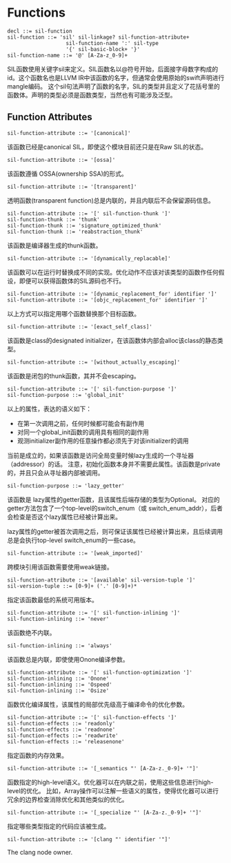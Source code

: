 # Functions

```
decl ::= sil-function
sil-function ::= 'sil' sil-linkage? sil-function-attribute+
                   sil-function-name ':' sil-type
                   '{' sil-basic-block+ '}'
sil-function-name ::= '@' [A-Za-z_0-9]+
```

SIL函数使用关键字sil来定义。SIL函数名以@符号开始，后面接字母数字构成的id。这个函数名也是LLVM IR中该函数的名字，但通常会使用原始的swift声明进行mangle编码。 这个sil句法声明了函数的名字，SIL的类型并且定义了花括号里的函数体。声明的类型必须是函数类型，当然也有可能涉及泛型。

## Function Attributes

```
sil-function-attribute ::= '[canonical]'
```

该函数已经是canonical SIL，即使这个模块目前还只是在Raw SIL的状态。


```
sil-function-attribute ::= '[ossa]'
```

该函数遵循 OSSA(ownership SSA)的形式。


```
sil-function-attribute ::= '[transparent]'
```
透明函数(transparent function)总是内联的，并且内联后不会保留源码信息。



```
sil-function-attribute ::= '[' sil-function-thunk ']'
sil-function-thunk ::= 'thunk'
sil-function-thunk ::= 'signature_optimized_thunk'
sil-function-thunk ::= 'reabstraction_thunk'
```
该函数是编译器生成的thunk函数。


```
sil-function-attribute ::= '[dynamically_replacable]'
```
该函数可以在运行时替换成不同的实现。优化动作不应该对该类型的函数作任何假设，即便可以获得函数体的SIL源码也不行。


```
sil-function-attribute ::= '[dynamic_replacement_for' identifier ']'
sil-function-attribute ::= '[objc_replacement_for' identifier ']'
```
以上方式可以指定用哪个函数替换那个目标函数。


```
sil-function-attribute ::= '[exact_self_class]'
```
该函数是class的designated initializer，在该函数体内部会alloc该class的静态类型。


```
sil-function-attribute ::= '[without_actually_escaping]'
```
该函数是闭包的thunk函数，其并不会escaping。


```
sil-function-attribute ::= '[' sil-function-purpose ']'
sil-function-purpose ::= 'global_init'
```
以上的属性，表达的语义如下：
- 在第一次调用之前，任何时候都可能会有副作用
- 对同一个global_init函数的调用具有相同的副作用
- 观测initializer副作用的任意操作都必须先于对该initializer的调用

当前是成立的，如果该函数是访问全局变量时候lazy生成的一个寻址器（addressor）的话。
注意，初始化函数本身并不需要此属性。该函数是private的，并且只会从寻址器内部被调用。


```
sil-function-purpose ::= 'lazy_getter'
```
该函数是 lazy属性的getter函数，且该属性后端存储的类型为Optional。
对应的getter方法包含了一个top-level的switch_enum（或 switch_enum_addr），后者会检查是否这个lazy属性已经被计算出来。

lazy属性的getter被首次调用之后，则可保证该属性已经被计算出来，且后续调用总是会执行top-level switch_enum的一些case。


```
sil-function-attribute ::= '[weak_imported]'
```
跨模块引用该函数需要使用weak链接。


```
sil-function-attribute ::= '[available' sil-version-tuple ']'
sil-version-tuple ::= [0-9]+ ('.' [0-9]+)*
```
指定该函数最低的系统可用版本。


```
sil-function-attribute ::= '[' sil-function-inlining ']'
sil-function-inlining ::= 'never'
```
该函数绝不内联。



```
sil-function-inlining ::= 'always'
```
该函数总是内联，即使使用Onone编译参数。



```
sil-function-attribute ::= '[' sil-function-optimization ']'
sil-function-inlining ::= 'Onone'
sil-function-inlining ::= 'Ospeed'
sil-function-inlining ::= 'Osize'
```
函数优化编译属性，该属性的局部优先级高于编译命令的优化参数。



```
sil-function-attribute ::= '[' sil-function-effects ']'
sil-function-effects ::= 'readonly'
sil-function-effects ::= 'readnone'
sil-function-effects ::= 'readwrite'
sil-function-effects ::= 'releasenone'
```
指定函数的内存效果。



```
sil-function-attribute ::= '[_semantics "' [A-Za-z._0-9]+ '"]'

```
函数指定的high-level语义。优化器可以在内联之前，使用这些信息进行high-level的优化。
比如，Array操作可以注解一些语义的属性，使得优化器可以进行冗余的边界检查消除优化和其他类似的优化。



```
sil-function-attribute ::= '[_specialize "' [A-Za-z._0-9]+ '"]'

```

指定哪些类型指定的代码应该被生成。


```
sil-function-attribute ::= '[clang "' identifier '"]'

```

The clang node owner.





